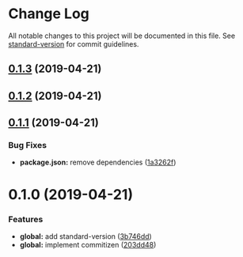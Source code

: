 # Change Log

All notable changes to this project will be documented in this file. See [standard-version](https://github.com/conventional-changelog/standard-version) for commit guidelines.

## [0.1.3](https://github.com/KevinMind/rollup-starter-lib/compare/v0.1.2...v0.1.3) (2019-04-21)



## [0.1.2](https://github.com/KevinMind/rollup-starter-lib/compare/v0.1.1...v0.1.2) (2019-04-21)



## [0.1.1](https://github.com/KevinMind/rollup-starter-lib/compare/v0.1.0...v0.1.1) (2019-04-21)


### Bug Fixes

* **package.json:** remove dependencies ([1a3262f](https://github.com/KevinMind/rollup-starter-lib/commit/1a3262f))



# 0.1.0 (2019-04-21)


### Features

* **global:** add standard-version ([3b746dd](https://github.com/KevinMind/rollup-starter-lib/commit/3b746dd))
* **global:** implement commitizen ([203dd48](https://github.com/KevinMind/rollup-starter-lib/commit/203dd48))
